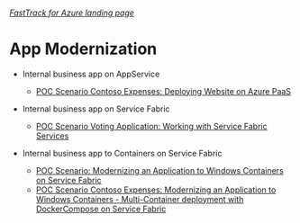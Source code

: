 ###### [FastTrack for Azure landing page](https://github.com/Azure/FastTrackForAzure)


# App Modernization

* Internal business app on AppService
    * [POC Scenario Contoso Expenses: Deploying Website on Azure PaaS](app-service/articles/app-service.md)

* Internal business app on Service Fabric
    * [POC Scenario Voting Application: Working with Service Fabric Services](service-fabric/articles/serivce-fabric.md)

* Internal business app to Containers on Service Fabric
    * [POC Scenario: Modernizing an Application to Windows Containers on Service Fabric](containers-on-service-fabric/articles/containers-on-service-fabric.md)
    * [POC Scenario Contoso Expenses: Modernizing an Application to Windows Containers - Multi-Container deployment with DockerCompose on Service Fabric](containers-on-service-fabric/articles/containers-on-service-fabric-with-compose.md)



